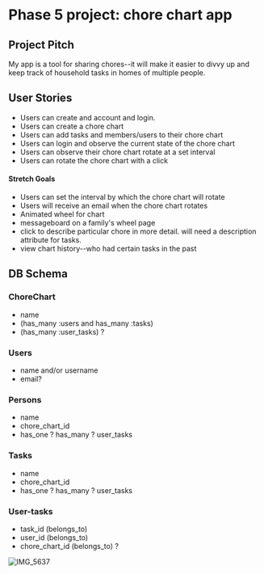 # Phase 5 project: chore chart app

## Project Pitch

My app is a tool for sharing chores--it will make it easier to divvy up and keep track of household tasks in homes of multiple people.

## User Stories
- Users can create and account and login.
- Users can create a chore chart
- Users can add tasks and members/users to their chore chart
- Users can login and observe the current state of the chore chart
- Users can observe their chore chart rotate at a set interval
- Users can rotate the chore chart with a click
#### Stretch Goals
- Users can set the interval by which the chore chart will rotate
- Users will receive an email when the chore chart rotates
- Animated wheel for chart
- messageboard on a family's wheel page
- click to describe particular chore in more detail. will need a description attribute for tasks.
- view chart history--who had certain tasks in the past

## DB Schema
### ChoreChart
- name
- (has_many :users and has_many :tasks)
- (has_many :user_tasks) ?

### Users
- name and/or username
- email?

### Persons
- name
- chore_chart_id
- has_one ? has_many ? user_tasks

### Tasks
- name
- chore_chart_id
- has_one ? has_many ? user_tasks

### User-tasks
- task_id (belongs_to)
- user_id (belongs_to)
- chore_chart_id (belongs_to) ?

![IMG_5637](https://user-images.githubusercontent.com/109716310/207115276-43138a59-b2c7-482a-bc2b-aba0b52369fe.jpg)
